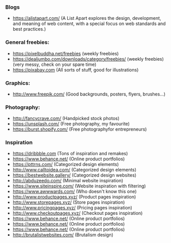 ### Blogs
  * <a href="https://alistapart.com/">https://alistapart.com/</a> (A List Apart explores the design, development, and meaning of web content, with a special focus on web standards and best practices.)
  
### General freebies:
  * <a href="https://pixelbuddha.net/freebies">https://pixelbuddha.net/freebies</a> (weekly freebies)
  * <a href="https://dealjumbo.com/downloads/category/freebies/">https://dealjumbo.com/downloads/category/freebies/</a> (weekly freebies) (very messy, check on your spare time)
  * <a href="https://pixabay.com">https://pixabay.com</a> (All sorts of stuff, good for illustrations)
  
### Graphics:
  * <a href="http://www.freepik.com/">http://www.freepik.com/</a> (Good backgrounds, posters, flyers, brushes...)
 
### Photography:
  * <a href="http://fancycrave.com/">http://fancycrave.com/</a> (Handpicked stock photos)
  * <a href="https://unsplash.com/">https://unsplash.com/</a> (Free photography, my favourite)
   * <a href=" https://burst.shopify.com/"> https://burst.shopify.com/</a> (Free photographyfor entrepreneurs)
  
### Inspiration
  * <a href="https://dribbble.com">https://dribbble.com</a> (Tons of inspiration and remakes)
  * <a href="https://www.behance.net/">https://www.behance.net/</a> (Online product portfolios)
  * <a href="https://pttrns.com/">https://pttrns.com/</a> (Categorized design elements)
  * <a href="http://www.calltoidea.com/">http://www.calltoidea.com/</a> (Categorized design elements)
  * <a href="https://bestwebsite.gallery/">https://bestwebsite.gallery/</a> (Categorized design websites)
  * <a href="http://abduzeedo.com/">http://abduzeedo.com/</a> (Minimal website inspiration)
  * <a href="https://www.siteinspire.com/">https://www.siteinspire.com/</a> (Website inspiration with filtering)
  * <a href="https://www.awwwards.com/">https://www.awwwards.com/</a> (Who doesn't know this one)
  * <a href="http://www.productpages.xyz/">http://www.productpages.xyz/</a> (Product pages inspiration)
  * <a href="http://www.storepages.xyz/">http://www.storepages.xyz/</a> (Store pages inspiration)
  * <a href="http://www.pricingpages.xyz/">http://www.pricingpages.xyz/</a> (Pricing pages inspiration)
  * <a href="http://www.checkoutpages.xyz/">http://www.checkoutpages.xyz/</a> (Checkout pages inspiration)
  * <a href="https://www.behance.net/">https://www.behance.net/</a> (Online product portfolios)
  * <a href="https://www.behance.net/">https://www.behance.net/</a> (Online product portfolios)
  * <a href="https://www.behance.net/">https://www.behance.net/</a> (Online product portfolios)
  * <a href="http://brutalistwebsites.com/">http://brutalistwebsites.com/</a> (Brutalism design)

